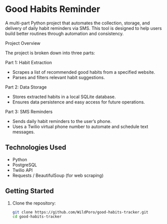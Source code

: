 # Good Habits Reminder

A multi-part Python project that automates the collection, storage, and delivery of daily habit reminders via SMS. This tool is designed to help users build better routines through automation and consistency.

 Project Overview

The project is broken down into three parts:

 Part 1: Habit Extraction
- Scrapes a list of recommended good habits from a specified website.
- Parses and filters relevant habit suggestions.

 Part 2: Data Storage
- Stores extracted habits in a local SQLite database.
- Ensures data persistence and easy access for future operations.

 Part 3: SMS Reminders
- Sends daily habit reminders to the user’s phone.
- Uses a Twilio virtual phone number to automate and schedule text messages.

## Technologies Used
- Python
- PostgreSQL
- Twilio API
- Requests / BeautifulSoup (for web scraping)


## Getting Started

1. Clone the repository:
   ```bash
   git clone https://github.com/WildPoro/good-habits-tracker.git
   cd good-habits-tracker

